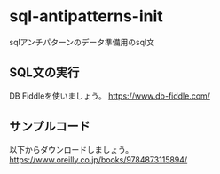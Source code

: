 # sql-antipatterns-init
sqlアンチパターンのデータ準備用のsql文

## SQL文の実行
DB Fiddleを使いましょう。
https://www.db-fiddle.com/

## サンプルコード
以下からダウンロードしましょう。
https://www.oreilly.co.jp/books/9784873115894/
